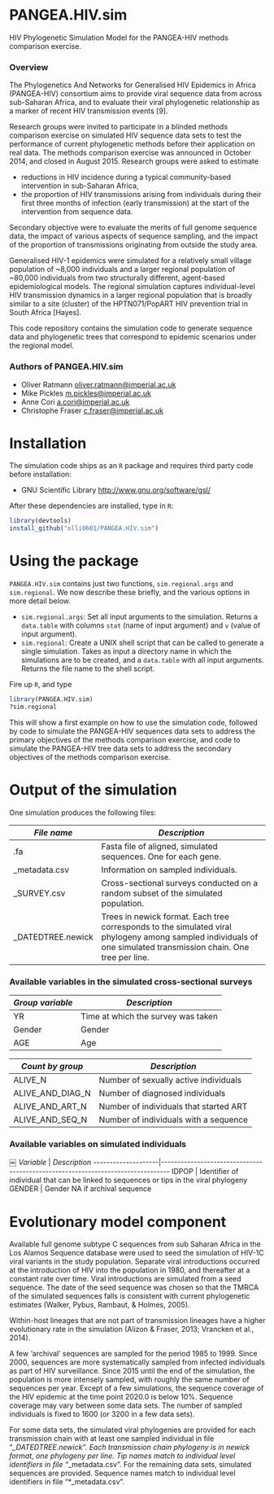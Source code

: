 # PANGEA.HIV.sim
HIV Phylogenetic Simulation Model for the PANGEA-HIV methods comparison exercise.

### Overview
The Phylogenetics And Networks for Generalised HIV Epidemics in Africa (PANGEA-HIV) consortium 
aims to provide viral sequence data from across sub-Saharan Africa, and to evaluate their viral 
phylogenetic relationship as a marker of recent HIV transmission events [9]. 

Research groups were invited to participate in a blinded methods comparison exercise on simulated 
HIV sequence data sets to test the performance of current phylogenetic methods before their application 
on real data. The methods comparison exercise was announced in October 2014, and closed in August 2015. 
Research groups were asked to estimate 
* reductions in HIV incidence during a typical community-based intervention in sub-Saharan Africa,
* the proportion of HIV transmissions arising from individuals during their first three months of infection (early transmission) at the start of the intervention from sequence data.

Secondary objective were to evaluate the merits of full genome sequence data, the 
impact of various aspects of sequence sampling, and the impact of the proportion of transmissions 
originating from outside the study area.

Generalised HIV-1 epidemics were simulated for a relatively small village population of ~8,000 
individuals and a larger regional population of ~80,000 individuals from two structurally different, agent-based 
epidemiological models. The regional simulation captures individual-level HIV transmission dynamics in a larger 
regional population that is broadly similar to a site (cluster) of the HPTN071/PopART HIV prevention trial in South 
Africa [Hayes]. 

This code repository contains the simulation code to generate sequence data and phylogenetic trees 
that correspond to epidemic scenarios under the regional model. 

### Authors of PANGEA.HIV.sim

* Oliver Ratmann <oliver.ratmann@imperial.ac.uk>
* Mike Pickles <m.pickles@imperial.ac.uk>
* Anne Cori <a.cori@imperial.ac.uk>
* Christophe Fraser <c.fraser@imperial.ac.uk>

# Installation

The simulation code ships as an `R` package and requires third party code before installation:

* GNU Scientific Library http://www.gnu.org/software/gsl/

After these dependencies are installed, type in `R`:

```r
library(devtools)
install_github("olli0601/PANGEA.HIV.sim")
```

# Using the package

`PANGEA.HIV.sim` contains just two functions, `sim.regional.args` and `sim.regional`. We now describe these briefly, and the various options in more detail below.
* `sim.regional.args`: Set all input arguments to the simulation. Returns a `data.table` with columns `stat` (name of input argument) and `v` (value of input argument).
* `sim.regional`: Create a UNIX shell script that can be called to generate a single simulation. Takes as input a directory name in which the simulations are to be created, and a `data.table` with all input arguments. Returns the file name to the shell script.

Fire up `R`, and type 

```r
library(PANGEA.HIV.sim)
?sim.regional
```

This will show a first example on how to use the simulation code, followed by code to simulate the PANGEA-HIV 
sequences data sets to address the primary objectives of the methods comparison exercise, and code to simulate 
the PANGEA-HIV tree data sets to address the secondary objectives of the methods comparison exercise.


# Output of the simulation

One simulation produces the following files:

*File name*         | *Description*
--------------------|--------------------
.fa                 | Fasta file of aligned, simulated sequences. One for each gene.
_metadata.csv       | Information on sampled individuals.
_SURVEY.csv         | Cross-sectional surveys conducted on a random subset of the simulated population.
_DATEDTREE.newick   | Trees in newick format. Each tree corresponds to the simulated viral phylogeny among sampled individuals of one simulated transmission chain. One tree per line.

### Available variables in the simulated cross-sectional surveys

*Group variable*    | *Description*
--------------------|--------------------
YR                  | Time at which the survey was taken 
Gender              | Gender
AGE                 | Age

*Count by group*    | *Description*
--------------------|--------------------
ALIVE_N             | Number of sexually active individuals
ALIVE_AND_DIAG_N    | Number of diagnosed individuals
ALIVE_AND_ART_N     | Number of individuals that started ART 
ALIVE_AND_SEQ_N     | Number of individuals with a sequence

### Available variables on simulated individuals
￼
*Variable*          | *Description*
--------------------|--------------------------------------------------------------------------------
IDPOP               | Identifier of individual that can be linked to sequences or tips in the viral phylogeny
GENDER              | Gender NA if archival sequence

# Evolutionary model component

Available full genome subtype C sequences from sub Saharan Africa in the Los Alamos Sequence database were used to seed the simulation of HIV-1C viral variants in the study population. Separate viral introductions occurred at the introduction of HIV into the population in 1980, and thereafter at a constant rate over time. Viral introductions are simulated from a seed sequence. The date of the seed sequence was chosen so that the TMRCA of the simulated sequences falls is consistent with current phylogenetic estimates (Walker, Pybus, Rambaut, & Holmes, 2005).

Within-host lineages that are not part of transmission lineages have a higher evolutionary rate in the simulation (Alizon & Fraser, 2013; Vrancken et al., 2014).

A few ‘archival’ sequences are sampled for the period 1985 to 1999. Since 2000, sequences are more systematically sampled from infected individuals as part of HIV surveillance. Since 2015 until the end of the simulation, the population is more intensely sampled, with roughly the same number of sequences per year. Except of a few simulations, the sequence coverage of the HIV epidemic at the time point 2020.0 is below 10%. Sequence coverage may vary between some data sets. The number of sampled individuals is fixed to 1600 (or 3200 in a few data sets).

For some data sets, the simulated viral phylogenies are provided for each transmission chain with at least one sampled individual in file “*_DATEDTREE.newick”. Each transmission chain phylogeny is in newick format, one phylogeny per line. Tip names match to individual level identifiers in file “*_metadata.csv”. For the remaining data sets, simulated sequences are provided. Sequence names match to individual level identifiers in file “*_metadata.csv”.



